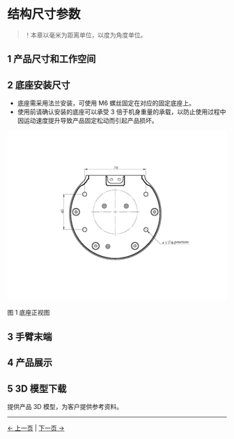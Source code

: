 # 结构尺寸参数

> ！本章以毫米为距离单位，以度为角度单位。

## 1 产品尺寸和工作空间

<!-- <img src="../../resources/9-FilesDownload/2-serialproduct/320work.png " width="800" height="auto" /> -->

## 2 底座安装尺寸

- 底座需采用法兰安装，可使用 M6 螺丝固定在对应的固定底座上。
- 使用前请确认安装的底座可以承受 3 倍于机身重量的承载，以防止使用过程中因运动速度提升导致产品固定松动而引起产品损坏。

<img src="../../../resources/2-ProductInformation/2-ProductParameters/2.3 -StructuralSizeParameters/base-D.jpg" width="800" height="auto" />

图 1 底座正视图

## 3 手臂末端

<!-- - 机械臂的末端可与乐高组件孔和螺纹孔兼容。

<img src="../../resources/9-FilesDownload/2-serialproduct/image-20220507161207116.png " width="400" height="auto" /> -->

## 4 产品展示

<!-- <img src="../../resources/2-ProductFeature/320 2022款技术图示.png" width="2400" height="auto" /> <br>

[PDF Views](<../../resources/2-ProductFeature/320%202022款技术图示(1).pdf>) -->

## 5 3D 模型下载

提供产品 3D 模型，为客户提供参考资料。

<!-- Download link: [https://download.elephantrobotics.com/Product_3d_files/myCobot_320_M5_2022v1.2_230708.STEP](https://download.elephantrobotics.com/Product_3d_files/myCobot_320_M5_2022v1.2_230708.STEP) -->

<!-- <iframe
    src=""
    width="100%"
    height="600px"
    allowfullscreen="true"
    webkitallowfullscreen="true"
    mozallowfullscreen="true"
    frameborder="0">
</iframe> -->

---

[← 上一页](../2.2-ControlCoreParameters/2.2.1-ControlCoreParameter.md) | [下一页 →](../2.4-ElectricalCharacteristicsParameters/2.4.1-ElectricalCharacteristicParameter.md)
